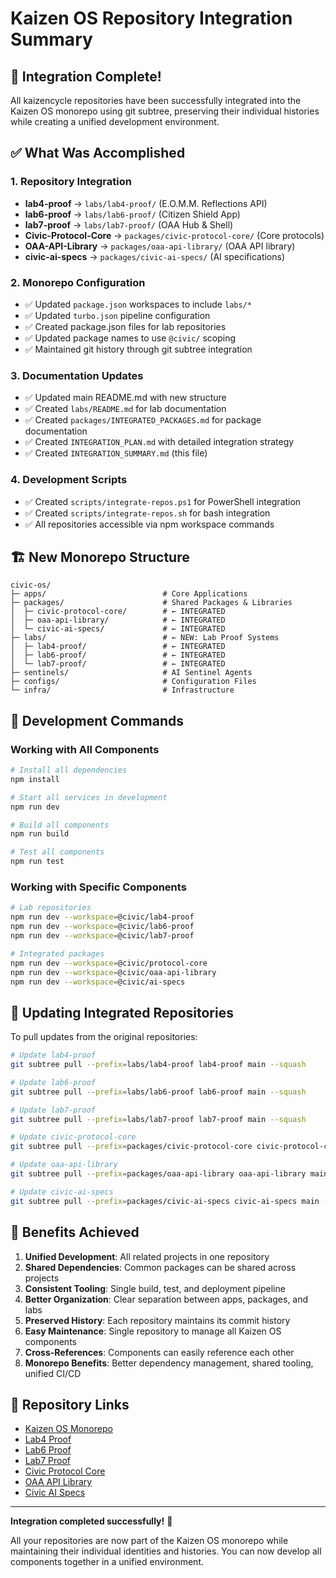 # Kaizen OS Repository Integration Summary

## 🎉 Integration Complete!

All kaizencycle repositories have been successfully integrated into the Kaizen OS monorepo using git subtree, preserving their individual histories while creating a unified development environment.

## ✅ What Was Accomplished

### 1. Repository Integration
- **lab4-proof** → `labs/lab4-proof/` (E.O.M.M. Reflections API)
- **lab6-proof** → `labs/lab6-proof/` (Citizen Shield App)
- **lab7-proof** → `labs/lab7-proof/` (OAA Hub & Shell)
- **Civic-Protocol-Core** → `packages/civic-protocol-core/` (Core protocols)
- **OAA-API-Library** → `packages/oaa-api-library/` (OAA API library)
- **civic-ai-specs** → `packages/civic-ai-specs/` (AI specifications)

### 2. Monorepo Configuration
- ✅ Updated `package.json` workspaces to include `labs/*`
- ✅ Updated `turbo.json` pipeline configuration
- ✅ Created package.json files for lab repositories
- ✅ Updated package names to use `@civic/` scoping
- ✅ Maintained git history through git subtree integration

### 3. Documentation Updates
- ✅ Updated main README.md with new structure
- ✅ Created `labs/README.md` for lab documentation
- ✅ Created `packages/INTEGRATED_PACKAGES.md` for package documentation
- ✅ Created `INTEGRATION_PLAN.md` with detailed integration strategy
- ✅ Created `INTEGRATION_SUMMARY.md` (this file)

### 4. Development Scripts
- ✅ Created `scripts/integrate-repos.ps1` for PowerShell integration
- ✅ Created `scripts/integrate-repos.sh` for bash integration
- ✅ All repositories accessible via npm workspace commands

## 🏗️ New Monorepo Structure

```
civic-os/
├─ apps/                          # Core Applications
├─ packages/                      # Shared Packages & Libraries
│  ├─ civic-protocol-core/        # ← INTEGRATED
│  ├─ oaa-api-library/            # ← INTEGRATED
│  └─ civic-ai-specs/             # ← INTEGRATED
├─ labs/                          # ← NEW: Lab Proof Systems
│  ├─ lab4-proof/                 # ← INTEGRATED
│  ├─ lab6-proof/                 # ← INTEGRATED
│  └─ lab7-proof/                 # ← INTEGRATED
├─ sentinels/                     # AI Sentinel Agents
├─ configs/                       # Configuration Files
└─ infra/                         # Infrastructure
```

## 🚀 Development Commands

### Working with All Components
```bash
# Install all dependencies
npm install

# Start all services in development
npm run dev

# Build all components
npm run build

# Test all components
npm run test
```

### Working with Specific Components
```bash
# Lab repositories
npm run dev --workspace=@civic/lab4-proof
npm run dev --workspace=@civic/lab6-proof
npm run dev --workspace=@civic/lab7-proof

# Integrated packages
npm run dev --workspace=@civic/protocol-core
npm run dev --workspace=@civic/oaa-api-library
npm run dev --workspace=@civic/ai-specs
```

## 🔄 Updating Integrated Repositories

To pull updates from the original repositories:

```bash
# Update lab4-proof
git subtree pull --prefix=labs/lab4-proof lab4-proof main --squash

# Update lab6-proof
git subtree pull --prefix=labs/lab6-proof lab6-proof main --squash

# Update lab7-proof
git subtree pull --prefix=labs/lab7-proof lab7-proof main --squash

# Update civic-protocol-core
git subtree pull --prefix=packages/civic-protocol-core civic-protocol-core main --squash

# Update oaa-api-library
git subtree pull --prefix=packages/oaa-api-library oaa-api-library main --squash

# Update civic-ai-specs
git subtree pull --prefix=packages/civic-ai-specs civic-ai-specs main --squash
```

## 🎯 Benefits Achieved

1. **Unified Development**: All related projects in one repository
2. **Shared Dependencies**: Common packages can be shared across projects
3. **Consistent Tooling**: Single build, test, and deployment pipeline
4. **Better Organization**: Clear separation between apps, packages, and labs
5. **Preserved History**: Each repository maintains its commit history
6. **Easy Maintenance**: Single repository to manage all Kaizen OS components
7. **Cross-References**: Components can easily reference each other
8. **Monorepo Benefits**: Better dependency management, shared tooling, unified CI/CD

## 🔗 Repository Links

- [Kaizen OS Monorepo](https://github.com/kaizencycle/civic-os)
- [Lab4 Proof](https://github.com/kaizencycle/lab4-proof)
- [Lab6 Proof](https://github.com/kaizencycle/lab6-proof)
- [Lab7 Proof](https://github.com/kaizencycle/lab7-proof)
- [Civic Protocol Core](https://github.com/kaizencycle/Civic-Protocol-Core)
- [OAA API Library](https://github.com/kaizencycle/OAA-API-Library)
- [Civic AI Specs](https://github.com/kaizencycle/civic-ai-specs)

---

**Integration completed successfully!** 🎉

All your repositories are now part of the Kaizen OS monorepo while maintaining their individual identities and histories. You can now develop all components together in a unified environment.

